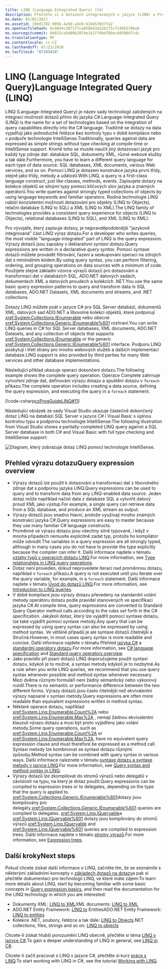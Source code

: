 ```yaml
---
title: LINQ (Language-Integrated Query) (C#)
description: Přečtěte si o dotazech integrovaných v jazyce (LINQ) a Projděte si příklad úplné operace dotazu.
ms.date: 02/02/2017
ms.assetid: 19dd1782-905b-4a9d-a3e9-618453037fa2
ms.openlocfilehash: 6c8844c387177ce858b63a52b1f5c7246b570beb
ms.sourcegitcommit: 04022ca5d00b2074e1b1ffdbd76bec4950697c4c
ms.translationtype: MT
ms.contentlocale: cs-CZ
ms.lasthandoff: 07/23/2020
ms.locfileid: "87103424"
---
```

# <a name="language-integrated-query-linq"></a><span data-ttu-id="8e937-103">LINQ (Language Integrated Query)</span><span class="sxs-lookup"><span data-stu-id="8e937-103">Language Integrated Query (LINQ)</span></span>

<span data-ttu-id="8e937-104">LINQ (Language-Integrated Query) je název sady technologií založených na integraci možností dotazů přímo do jazyka C#.</span><span class="sxs-lookup"><span data-stu-id="8e937-104">Language-Integrated Query (LINQ) is the name for a set of technologies based on the integration of query capabilities directly into the C# language.</span></span> <span data-ttu-id="8e937-105">Tradičně se dotazy na data vyjadřují jako jednoduché řetězce bez kontroly typu v době kompilace nebo v podpoře technologie IntelliSense.</span><span class="sxs-lookup"><span data-stu-id="8e937-105">Traditionally, queries against data are expressed as simple strings without type checking at compile time or IntelliSense support.</span></span> <span data-ttu-id="8e937-106">Kromě toho se musíte naučit jiný dotazovací jazyk pro každý typ zdroje dat: databáze SQL, dokumenty XML, různé webové služby a tak dále.</span><span class="sxs-lookup"><span data-stu-id="8e937-106">Furthermore, you have to learn a different query language for each type of data source: SQL databases, XML documents, various Web services, and so on.</span></span> <span data-ttu-id="8e937-107">Pomocí LINQ je dotazem konstrukce jazyka první třídy, stejně jako třídy, metody a události.</span><span class="sxs-lookup"><span data-stu-id="8e937-107">With LINQ, a query is a first-class language construct, just like classes, methods, events.</span></span> <span data-ttu-id="8e937-108">Zapisujete dotazy na kolekce objektů se silnými typy pomocí klíčových slov jazyka a známých operátorů.</span><span class="sxs-lookup"><span data-stu-id="8e937-108">You write queries against strongly typed collections of objects by using language keywords and familiar operators.</span></span> <span data-ttu-id="8e937-109">Rodina technologie LINQ nabízí konzistentní možnosti dotazování pro objekty (LINQ to Objects), relační databáze (LINQ to SQL) a XML (LINQ to XML).</span><span class="sxs-lookup"><span data-stu-id="8e937-109">The LINQ family of technologies provides a consistent query experience for objects (LINQ to Objects), relational databases (LINQ to SQL), and XML (LINQ to XML).</span></span>

<span data-ttu-id="8e937-110">Pro vývojáře, který zapisuje dotazy, je nejpravděpodobnější "jazykově integrovaná" část LINQ výraz dotazu.</span><span class="sxs-lookup"><span data-stu-id="8e937-110">For a developer who writes queries, the most visible "language-integrated" part of LINQ is the query expression.</span></span> <span data-ttu-id="8e937-111">Výrazy dotazů jsou zapsány v deklarativní *syntaxi dotazu*.</span><span class="sxs-lookup"><span data-stu-id="8e937-111">Query expressions are written in a declarative *query syntax*.</span></span> <span data-ttu-id="8e937-112">Pomocí syntaxe dotazů můžete provádět filtrování, řazení a seskupování operací na zdrojích dat s minimálním kódem.</span><span class="sxs-lookup"><span data-stu-id="8e937-112">By using query syntax, you can perform filtering, ordering, and grouping operations on data sources with a minimum of code.</span></span> <span data-ttu-id="8e937-113">Použijete stejné základní vzorce výrazů dotazů pro dotazování a transformaci dat v databázích SQL, ADO.NET datových sadách, dokumentech XML a datových proudech a kolekcích .NET.</span><span class="sxs-lookup"><span data-stu-id="8e937-113">You use the same basic query expression patterns to query and transform data in SQL databases, ADO.NET Datasets, XML documents and streams, and .NET collections.</span></span>

<span data-ttu-id="8e937-114">Dotazy LINQ můžete psát v jazyce C# pro SQL Server databází, dokumentů XML, datových sad ADO.NET a libovolné kolekci objektů, které podporují <xref:System.Collections.IEnumerable> nebo obecné <xref:System.Collections.Generic.IEnumerable%601> rozhraní.</span><span class="sxs-lookup"><span data-stu-id="8e937-114">You can write LINQ queries in C# for SQL Server databases, XML documents, ADO.NET Datasets, and any collection of objects that supports <xref:System.Collections.IEnumerable> or the generic <xref:System.Collections.Generic.IEnumerable%601> interface.</span></span> <span data-ttu-id="8e937-115">Podporu LINQ poskytují i třetí strany pro mnoho webových služeb a dalších implementací databáze.</span><span class="sxs-lookup"><span data-stu-id="8e937-115">LINQ support is also provided by third parties for many Web services and other database implementations.</span></span>

<span data-ttu-id="8e937-116">Následující příklad ukazuje operaci dokončení dotazu.</span><span class="sxs-lookup"><span data-stu-id="8e937-116">The following example shows the complete query operation.</span></span> <span data-ttu-id="8e937-117">Operace Complete zahrnuje vytvoření zdroje dat, definování výrazu dotazu a spuštění dotazu v `foreach` příkazu.</span><span class="sxs-lookup"><span data-stu-id="8e937-117">The complete operation includes creating a data source, defining the query expression, and executing the query in a `foreach` statement.</span></span>

[!code-csharp[csProgGuideLINQ#11](~/samples/snippets/csharp/concepts/linq/index_1.cs)]

<span data-ttu-id="8e937-118">Následující obrázek ze sady Visual Studio ukazuje částečně dokončený dotaz LINQ na databázi SQL Server v jazyce C# i Visual Basic s úplnou kontrolou typu a podporou technologie IntelliSense:</span><span class="sxs-lookup"><span data-stu-id="8e937-118">The following illustration from Visual Studio shows a partially-completed LINQ query against a SQL Server database in both C# and Visual Basic with full type checking and IntelliSense support:</span></span>

![Diagram, který zobrazuje dotaz LINQ pomocí technologie IntelliSense.](./media/introduction-to-linq/linq-query-intellisense.png)

## <a name="query-expression-overview"></a><span data-ttu-id="8e937-120">Přehled výrazu dotazu</span><span class="sxs-lookup"><span data-stu-id="8e937-120">Query expression overview</span></span>

- <span data-ttu-id="8e937-121">Výrazy dotazů lze použít k dotazování a transformaci dat z libovolného zdroje dat s podporou jazyka LINQ.</span><span class="sxs-lookup"><span data-stu-id="8e937-121">Query expressions can be used to query and to transform data from any LINQ-enabled data source.</span></span> <span data-ttu-id="8e937-122">Jeden dotaz může například načíst data z databáze SQL a vytvořit datový proud XML jako výstup.</span><span class="sxs-lookup"><span data-stu-id="8e937-122">For example, a single query can retrieve data from a SQL database, and produce an XML stream as output.</span></span>
- <span data-ttu-id="8e937-123">Výrazy dotazů jsou snadno hlavní, protože využívají mnoho známých konstrukcí jazyka C#.</span><span class="sxs-lookup"><span data-stu-id="8e937-123">Query expressions are easy to master because they use many familiar C# language constructs.</span></span>
- <span data-ttu-id="8e937-124">Proměnné ve výrazu dotazu jsou všechny silně typované, i když v mnoha případech nemusíte explicitně zadat typ, protože ho kompilátor může odvodit.</span><span class="sxs-lookup"><span data-stu-id="8e937-124">The variables in a query expression are all strongly typed, although in many cases you do not have to provide the type explicitly because the compiler can infer it.</span></span> <span data-ttu-id="8e937-125">Další informace najdete v tématu [vztahy typů v operacích dotazu LINQ](type-relationships-in-linq-query-operations.md).</span><span class="sxs-lookup"><span data-stu-id="8e937-125">For more information, see [Type relationships in LINQ query operations](type-relationships-in-linq-query-operations.md).</span></span>
- <span data-ttu-id="8e937-126">Dotaz není proveden, dokud neprovedete iteraci nad proměnnou dotazu, například v `foreach` příkazu.</span><span class="sxs-lookup"><span data-stu-id="8e937-126">A query is not executed until you iterate over the query variable, for example, in a `foreach` statement.</span></span> <span data-ttu-id="8e937-127">Další informace najdete v tématu [Úvod do dotazů LINQ](introduction-to-linq-queries.md).</span><span class="sxs-lookup"><span data-stu-id="8e937-127">For more information, see [Introduction to LINQ queries](introduction-to-linq-queries.md).</span></span>
- <span data-ttu-id="8e937-128">V době kompilace jsou výrazy dotazu převedeny na standardní volání metody operátoru dotazu podle pravidel stanovených ve specifikaci jazyka C#.</span><span class="sxs-lookup"><span data-stu-id="8e937-128">At compile time, query expressions are converted to Standard Query Operator method calls according to the rules set forth in the C# specification.</span></span> <span data-ttu-id="8e937-129">Jakýkoli dotaz, který lze vyjádřit pomocí syntaxe dotazu, lze také vyjádřit pomocí syntaxe metody.</span><span class="sxs-lookup"><span data-stu-id="8e937-129">Any query that can be expressed by using query syntax can also be expressed by using method syntax.</span></span> <span data-ttu-id="8e937-130">Ve většině případů je ale syntaxe dotazů čitelnější a Stručná.</span><span class="sxs-lookup"><span data-stu-id="8e937-130">However, in most cases query syntax is more readable and concise.</span></span> <span data-ttu-id="8e937-131">Další informace najdete v tématu Přehled [jazyka C#](~/_csharplang/spec/expressions.md#query-expressions) a [standardní operátory dotazu](standard-query-operators-overview.md).</span><span class="sxs-lookup"><span data-stu-id="8e937-131">For more information, see [C# language specification](~/_csharplang/spec/expressions.md#query-expressions) and [Standard query operators overview](standard-query-operators-overview.md).</span></span>
- <span data-ttu-id="8e937-132">Jako pravidlo při psaní dotazů LINQ doporučujeme použít syntaxi dotazu, kdykoli je to možné, a syntaxi metody kdykoli je to nezbytné.</span><span class="sxs-lookup"><span data-stu-id="8e937-132">As a rule when you write LINQ queries, we recommend that you use query syntax whenever possible and method syntax whenever necessary.</span></span> <span data-ttu-id="8e937-133">Mezi dvěma různými formuláři není žádný sémantický nebo výkonový rozdíl.</span><span class="sxs-lookup"><span data-stu-id="8e937-133">There is no semantic or performance difference between the two different forms.</span></span> <span data-ttu-id="8e937-134">Výrazy dotazů jsou často čitelnější než ekvivalentní výrazy napsané v syntaxi metody.</span><span class="sxs-lookup"><span data-stu-id="8e937-134">Query expressions are often more readable than equivalent expressions written in method syntax.</span></span>
- <span data-ttu-id="8e937-135">Některé operace dotazu, například <xref:System.Linq.Enumerable.Count%2A> nebo <xref:System.Linq.Enumerable.Max%2A> , nemají žádnou ekvivalentní klauzuli výrazu dotazu a musí být proto vyjádřeny jako volání metody.</span><span class="sxs-lookup"><span data-stu-id="8e937-135">Some query operations, such as <xref:System.Linq.Enumerable.Count%2A> or <xref:System.Linq.Enumerable.Max%2A>, have no equivalent query expression clause and must therefore be expressed as a method call.</span></span> <span data-ttu-id="8e937-136">Syntaxi metody lze kombinovat se syntaxí dotazu různými způsoby.</span><span class="sxs-lookup"><span data-stu-id="8e937-136">Method syntax can be combined with query syntax in various ways.</span></span> <span data-ttu-id="8e937-137">Další informace naleznete v tématu [syntaxe dotazu a syntaxe metody v jazyce LINQ](query-syntax-and-method-syntax-in-linq.md).</span><span class="sxs-lookup"><span data-stu-id="8e937-137">For more information, see [Query syntax and method syntax in LINQ](query-syntax-and-method-syntax-in-linq.md).</span></span>
- <span data-ttu-id="8e937-138">Výrazy dotazů lze zkompilovat do stromů výrazů nebo delegátů v závislosti na typu, na který je dotaz použit.</span><span class="sxs-lookup"><span data-stu-id="8e937-138">Query expressions can be compiled to expression trees or to delegates, depending on the type that the query is applied to.</span></span> <span data-ttu-id="8e937-139"><xref:System.Collections.Generic.IEnumerable%601>dotazy jsou kompilovány pro delegáty.</span><span class="sxs-lookup"><span data-stu-id="8e937-139"><xref:System.Collections.Generic.IEnumerable%601> queries are compiled to delegates.</span></span> <span data-ttu-id="8e937-140"><xref:System.Linq.IQueryable>a <xref:System.Linq.IQueryable%601> dotazy jsou kompilovány do stromů výrazů.</span><span class="sxs-lookup"><span data-stu-id="8e937-140"><xref:System.Linq.IQueryable> and <xref:System.Linq.IQueryable%601> queries are compiled to expression trees.</span></span> <span data-ttu-id="8e937-141">Další informace najdete v tématu [stromy výrazů](../../../expression-trees.md).</span><span class="sxs-lookup"><span data-stu-id="8e937-141">For more information, see [Expression trees](../../../expression-trees.md).</span></span>

## <a name="next-steps"></a><span data-ttu-id="8e937-142">Další kroky</span><span class="sxs-lookup"><span data-stu-id="8e937-142">Next steps</span></span>

<span data-ttu-id="8e937-143">Pokud chcete získat další informace o LINQ, začněte tím, že se seznámíte s některými základními koncepty v [základech dotazů na dotazy](../../../linq/query-expression-basics.md)a pak si přečtěte dokumentaci pro technologii LINQ, ve které máte zájem:</span><span class="sxs-lookup"><span data-stu-id="8e937-143">To learn more details about LINQ, start by becoming familiar with some basic concepts in [Query expression basics](../../../linq/query-expression-basics.md), and then read the documentation for the LINQ technology in which you are interested:</span></span>

- <span data-ttu-id="8e937-144">Dokumenty XML: [LINQ to XML](linq-to-xml-overview.md)</span><span class="sxs-lookup"><span data-stu-id="8e937-144">XML documents: [LINQ to XML](linq-to-xml-overview.md)</span></span>  
- <span data-ttu-id="8e937-145">ADO.NET Entity Framework: [LINQ to](../../../../framework/data/adonet/ef/language-reference/linq-to-entities.md) Entities</span><span class="sxs-lookup"><span data-stu-id="8e937-145">ADO.NET Entity Framework: [LINQ to entities](../../../../framework/data/adonet/ef/language-reference/linq-to-entities.md)</span></span>
- <span data-ttu-id="8e937-146">Kolekce .NET, soubory, řetězce a tak dále: [LINQ to Objects](linq-to-objects.md)</span><span class="sxs-lookup"><span data-stu-id="8e937-146">.NET collections, files, strings and so on: [LINQ to objects](linq-to-objects.md)</span></span>

<span data-ttu-id="8e937-147">Chcete-li získat hlubší porozumění LINQ obecně, přečtěte si téma [LINQ v jazyce C#](../../../linq/linq-in-csharp.md).</span><span class="sxs-lookup"><span data-stu-id="8e937-147">To gain a deeper understanding of LINQ in general, see [LINQ in C#](../../../linq/linq-in-csharp.md).</span></span>

<span data-ttu-id="8e937-148">Chcete-li začít pracovat s LINQ v jazyce C#, přečtěte si kurz [práce s LINQ](../../../tutorials/working-with-linq.md).</span><span class="sxs-lookup"><span data-stu-id="8e937-148">To start working with LINQ in C#, see the tutorial [Working with LINQ](../../../tutorials/working-with-linq.md).</span></span>

